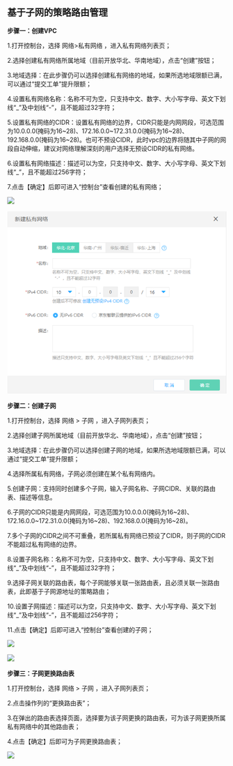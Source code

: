 ## **基于子网的策略路由管理**

**步骤一：创建VPC**

1.打开控制台，选择 网络>私有网络 ，进入私有网络列表页；

2.选择创建私有网络所属地域（目前开放华北、华南地域），点击“创建”按钮；

3.地域选择：在此步骤仍可以选择创建私有网络的地域，如果所选地域限额已满，可以通过“提交工单”提升限额；

4.设置私有网络名称：名称不可为空，只支持中文、数字、大小写字母、英文下划线“_”及中划线“-”，且不能超过32字符；

5.设置私有网络的CIDR：设置私有网络的边界，CIDR只能是内网网段，可选范围为10.0.0.0(掩码为16\~28)、172.16.0.0\~172.31.0.0(掩码为16\~28)、192.168.0.0(掩码为16\~28)。也可不预设CIDR，此时vpc的边界将随其中子网的网段自动伸缩，建议对网络理解深刻的用户选择无预设CIDR的私有网络。

6.设置私有网络描述：描述可以为空，只支持中文、数字、大小写字母、英文下划线“_”，且不能超过256字符；

7.点击【确定】后即可进入“控制台”查看创建的私有网络；

![](/image/Networking/Virtual-Private-Cloud/Getting-Started/Subnet-Based-Policy-Routing-Management/Step1-1.png)

![](/image/Networking/Virtual-Private-Cloud/Getting-Started/Subnet-Based-Policy-Routing-Management/Step1-2.png)



**步骤二：创建子网**

1.打开控制台，选择 网络 > 子网 ，进入子网列表页；

2.选择创建子网所属地域（目前开放华北、华南地域），点击“创建”按钮；

3.地域选择：在此步骤仍可以选择创建子网的地域，如果所选地域限额已满，可以通过“提交工单”提升限额；

4.选择所属私有网络，子网必须创建在某个私有网络内。

5.创建子网：支持同时创建多个子网，输入子网名称、子网CIDR、关联的路由表、描述等信息。

6.子网的CIDR只能是内网网段，可选范围为10.0.0.0(掩码为16\~28)、172.16.0.0\~172.31.0.0(掩码为16\~28)、192.168.0.0(掩码为16\~28)。

7.多个子网的CIDR之间不可重叠，若所属私有网络已预设了CIDR，则子网的CIDR不能超过私有网络的边界。

8.设置子网名称：名称不可为空，只支持中文、数字、大小写字母、英文下划线“_”及中划线“-”，且不能超过32字符；

9.选择子网关联的路由表，每个子网能够关联一张路由表，且必须关联一张路由表，此即基于子网源地址的策略路由；

10.设置子网描述：描述可以为空，只支持中文、数字、大小写字母、英文下划线“_”及中划线“-”，且不能超过256字符；

11.点击【确定】后即可进入“控制台”查看创建的子网；

![](/image/Networking/Virtual-Private-Cloud/Getting-Started/Subnet-Based-Policy-Routing-Management/Step2-1.png)

![](/image/Networking/Virtual-Private-Cloud/Getting-Started/Subnet-Based-Policy-Routing-Management/Step2-2.png)



**步骤三：子网更换路由表**

1.打开控制台，选择 网络 > 子网 ，进入子网列表页；

2.点击操作列的“更换路由表”；

3.在弹出的路由表选择页面，选择要为该子网更换的路由表，可为该子网更换所属私有网络中的其他路由表；

4.点击【确定】后即可为子网更换路由表；

![](/image/Networking/Virtual-Private-Cloud/Getting-Started/Subnet-Based-Policy-Routing-Management/Step3-1.png)
